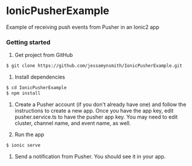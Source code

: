 # IonicPusherExample

Example of receiving push events from Pusher in an Ionic2 app

### Getting started

1. Get project from GitHub
```bash
$ git clone https://github.com/jessamynsmith/IonicPusherExample.git
```

1. Install dependencies
```bash
$ cd IonicPusherExample
$ npm install
```

1. Create a Pusher account (if you don't already have one) and follow the instructions to create a new app. Once you have the app key, edit pusher.service.ts to have the pusher app key. You may need to edit cluster, channel name, and event name, as well. 

1. Run the app
```bash
$ ionic serve
```

1. Send a notification from Pusher. You should see it in your app.

